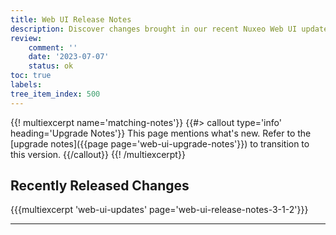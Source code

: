 ```yaml
---
title: Web UI Release Notes
description: Discover changes brought in our recent Nuxeo Web UI updates.
review:
    comment: ''
    date: '2023-07-07'
    status: ok
toc: true
labels:
tree_item_index: 500
---
```


{{! multiexcerpt name='matching-notes'}}
{{#> callout type='info' heading='Upgrade Notes'}}
This page mentions what's new. Refer to the [upgrade notes]({{page page='web-ui-upgrade-notes'}}) to transition to this version.
{{/callout}}
{{! /multiexcerpt}}

## Recently Released Changes

{{{multiexcerpt 'web-ui-updates' page='web-ui-release-notes-3-1-2'}}}

---

<!-- To be uncommented once multiple releases are done for LTS 2023
## Previous Release Notes
-->

<!-- | [Web UI 3.1.2]({{page page='web-ui-release-notes-3-1-2'}})               | Initial release for Web UI on LTS 2023 | -->

<!-- To be uncommented once multiple releases are done for LTS 2023
| Version                                                                       | Summary                                                                    |
| ----------------------------------------------------------------------------- | -------------------------------------------------------------------------- |
-->
